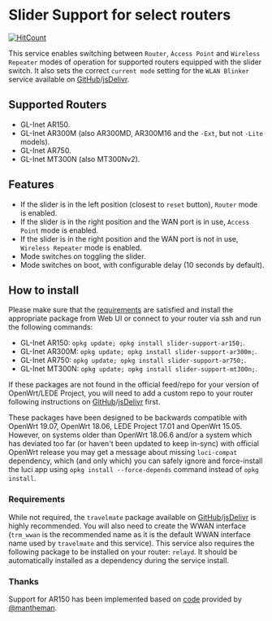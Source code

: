 # Slider Support for select routers

[![HitCount](http://hits.dwyl.com/stangri/openwrt/slider-support.svg)](http://hits.dwyl.com/stangri/openwrt/slider-support)

This service enables switching between ```Router```, ```Access Point``` and ```Wireless Repeater``` modes of operation for supported routers equipped with the slider switch. It also sets the correct ```current mode``` setting for the ```WLAN Blinker``` service available on [GitHub](https://github.com/stangri/openwrt_packages/blob/master/wlanblinker/files/README.md)/[jsDelivr](https://cdn.jsdelivr.net/gh/stangri/openwrt_packages@master/wlanblinker/files/README.md).

## Supported Routers

- GL-Inet AR150.
- GL-Inet AR300M (also AR300MD, AR300M16 and the ```-Ext```, but not ```-Lite``` models).
- GL-Inet AR750.
- GL-Inet MT300N (also MT300Nv2).

## Features

- If the slider is in the left position (closest to ```reset``` button), ```Router``` mode is enabled.
- If the slider is in the right position and the WAN port is in use, ```Access Point``` mode is enabled.
- If the slider is in the right position and the WAN port is not in use, ```Wireless Repeater``` mode is enabled.
- Mode switches on toggling the slider.
- Mode switches on boot, with configurable delay (10 seconds by default).

## How to install

Please make sure that the [requirements](#requirements) are satisfied and install the appropriate package from Web UI or connect to your router via ssh and run the following commands:

- GL-Inet AR150: ```opkg update; opkg install slider-support-ar150;```.
- GL-Inet AR300M: ```opkg update; opkg install slider-support-ar300m;```.
- GL-Inet AR750: ```opkg update; opkg install slider-support-ar750;```.
- GL-Inet MT300N: ```opkg update; opkg install slider-support-mt300n;```.

If these packages are not found in the official feed/repo for your version of OpenWrt/LEDE Project, you will need to add a custom repo to your router following instructions on [GitHub](https://github.com/stangri/openwrt_packages/blob/master/README.md#on-your-router)/[jsDelivr](https://cdn.jsdelivr.net/gh/stangri/openwrt_packages@master/README.md#on-your-router) first.

These packages have been designed to be backwards compatible with OpenWrt 19.07, OpenWrt 18.06, LEDE Project 17.01 and OpenWrt 15.05. However, on systems older than OpenWrt 18.06.6 and/or a system which has deviated too far (or haven't been updated to keep in-sync) with official OpenWrt release you may get a message about missing ```luci-compat``` dependency, which (and only which) you can safely ignore and force-install the luci app using ```opkg install --force-depends``` command instead of ```opkg install```.

### Requirements

While not required, the ```travelmate``` package available on [GitHub](https://github.com/openwrt/packages/blob/master/net/travelmate/files/README.md)/[jsDelivr](https://cdn.jsdelivr.net/gh/openwrt/packages@master/net/travelmate/files/README.md) is highly recommended. You will also need to create the WWAN interface (```trm_wwan``` is the recommended name as it is the default WWAN interface name used by ```travelmate``` and this service). This service also requires the following package to be installed on your router: ```relayd```. It should be automatically installed as a dependency during the service install.

### Thanks

Support for AR150 has been implemented based on [code](https://github.com/stangri/openwrt_packages/issues/114) provided by [@mantheman](https://github.com/mantheman).